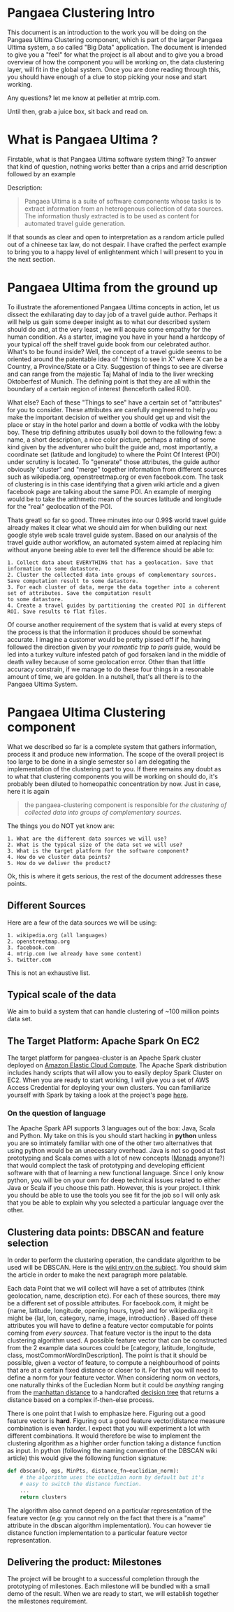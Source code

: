 Pangaea Clustering Intro
========================
This document is an introduction to the work you will be doing on the Pangaea Ultima Clustering component, which is 
part of the larger Pangaea Ultima system, a so called "Big Data" application. The document is intended to give you a 
"feel" for what the project is all about and to give you a broad overview of how the component you will be working on, 
the data clustering layer, will fit in the global system. Once you are done reading through this, you should
have enough of a clue to stop picking your nose and start working.

Any questions? let me know at pelletier at mtrip.com.

Until then, grab a juice box, sit back and read on.

# What is Pangaea Ultima ?
Firstable, what is that Pangaea Ultima software system thing? To answer that kind of question, nothing works better than a 
crips and arrid description followed by an example

Description: 
> Pangaea Ultima is a suite of software components whose tasks is to extract information from an 
> heterogenous collection of data sources. The information thusly extracted is to be used as content for automated 
> travel guide generation. 

If that sounds as clear and open to interpretation as a random article pulled out of a chineese tax law, do not 
despair. I have crafted the perfect example to bring you to a happy level of enlightenment which I will present to you
in the next section. 

# Pangaea Ultima from the ground up
To illustrate the aforementioned Pangaea Ultima concepts in action, let us dissect the exhilarating day to day job of a
travel guide 
author. Perhaps it will help us gain some deeper insight as to what our described system should do and, at the very least
, we will acquire some empathy for the human condition. As a starter, 
imagine you have in your hand a hardcopy of your typical off the 
shelf travel guide book from our celebrated author. What's to be found inside? Well, the concept of a travel guide 
seems to be oriented around the
patentable idea of "things to see in X" where X can be a Country, a Province/State or a City. Suggestion of things to 
see are diverse and can range from the majestic Taj Mahal of India to the liver wrecking Oktoberfest of 
Munich. The defining point is that they are all within the boundary of a certain region of 
interest (henceforth called ROI). 

What else? Each of these "Things to see" have a certain set of "attributes" for you to consider. These attributes are
carefully engineered to help you make the 
important decision of weither you should get up and visit the place or stay in the hotel parlor and down a bottle
of vodka with the lobby boy. These trip defining attributes usually boil down to the following few: a name, 
a short description, 
a nice color picture, perhaps a rating of some kind given by the adventurer who built the guide and, most importantly, 
a coordinate set (latitude and longitude) to where the Point Of Interest (POI) under scrutiny is located. To "generate" 
those attributes,
the guide author obviously "cluster" and "merge" together information from different sources such as wikipedia.org, 
openstreetmap.org or even facebook.com. The task of clustering is in this case identifying that a given wiki article
and a given facebook page are talking about the same POI. An example of merging would be to take the arithmetic
mean of the sources latitude and longitude for the "real" geolocation of the POI.

Thats great! so far so good. Three minutes into our 0.99$ world travel guide already makes it clear what we should aim 
for when building our next google style web scale travel guide system. Based on our analysis of the travel guide
author workflow, an automated system aimed at replacing him without anyone beeing able to ever tell the difference 
should be able to:

    1. Collect data about EVERYTHING that has a geolocation. Save that information to some datastore.
    2. Cluster the collected data into groups of complementary sources. Save computation result to some datastore.
    3. For each cluster of data, merge the data together into a coherent set of attributes. Save the computation result
    to some datastore.
    4. Create a travel guides by partitioning the created POI in different ROI. Save results to flat files.

Of course another requirement of the system that is valid at every steps of the process is that the information it 
produces should be somewhat accurate. I imagine a customer would be pretty pissed off if he, having followed the direction 
given by your *romantic trip to paris* guide, would be led into a turkey vulture infested patch of god forsaken land 
in the middle of death valley because of some geolocation error. Other than that little accuracy constrain, if we manage to do these 
four things in a resonable amount of time, we are golden. In a nutshell, that's all there is to the 
Pangaea Ultima System.

# Pangaea Ultima Clustering component
What we described so far is a complete system that gathers information, process it and produce new information.
The scope of the overall project is too large to be done in a single semester so I am delegating the implementation
of the clustering part to you. If there remains any doubt as to what that clustering components you will be working on 
should do, it's probably been diluted to homeopathic concentration by now. Just in case, here it is again

> the pangaea-clustering component is responsible for 
> *the clustering of collected data into groups of complementary sources*. 

The things you do NOT yet know are: 

    1. What are the different data sources we will use?
    2. What is the typical size of the data set we will use?
    3. What is the target platform for the software component?
    4. How do we cluster data points?
    5. How do we deliver the product?

Ok, this is where it gets serious, the rest of the document addresses these points.

## Different Sources
Here are a few of the data sources we will be using:

    1. wikipedia.org (all languages)
    2. openstreetmap.org
    3. facebook.com
    4. mtrip.com (we already have some content)
    5. twitter.com

This is not an exhaustive list.

## Typical scale of the data
We aim to build a system that can handle clustering of ~100 million points data set.

## The Target Platform: Apache Spark On EC2
The target platform for pangaea-cluster is an Apache Spark cluster deployed on [Amazon Elastic Cloud Compute](http://en.wikipedia.org/wiki/Amazon_Elastic_Compute_Cloud).
The Apache Spark distribution includes handy scripts that will allow you to easily deploy Spark Cluster on EC2.
When you are ready to start working, I will give you a set of AWS Access Credential for deploying your own clusters.
You can familiarize yourself with Spark by taking a look at the project's page [here](https://spark.apache.org/).

### On the question of language
The Apache Spark API supports 3 languages out of the box: Java, Scala and Python. My take on this is you should start 
hacking in **python** unless you are so intimately familiar with one of the other two alternatives that using python 
would be an unecessary overhead. Java is not so good at fast prototyping and Scala comes with a lot of new concepts 
([Monads](http://en.wikipedia.org/wiki/Monad_(functional_programming)) anyone?) that would complect the task of 
prototyping and developing efficient software with that of learning a new functional language. Since I only know
python, you will be on your own for deep technical issues related to either Java or Scala if you choose this path.
However, this is your project. I think you should be able to use the tools you see fit for the job so I will only ask
that you be able to explain why you selected a particular language over the other.

## Clustering data points: DBSCAN and feature selection
In order to perform the clustering operation, the candidate algorithm to be used will be DBSCAN. Here is the [wiki
entry on the subject](http://en.wikipedia.org/wiki/DBSCAN). You should skim the article in order to make the next 
paragraph more palatable.

Each data Point that we will collect will have a set of attributes (think geolocation, name, description etc). For 
each of these sources, there may be a different set of possible attributes. For facebook.com, it might be {name, 
latitude, longitude, opening hours, type} and for wikipedia.org it might be {lat, lon, category, name, image, introduction}
. Based off these attributes you will have to define a feature vector computable for points coming from 
*every sources*.  That feature vector is the input to the data clustering algorithm used. A possible feature vector 
that can be constructed from the 2 example data sources could be 
[category, latitude, longitude, class, mostCommonWordInDescription]. The point is that it should be possible, given a 
vector of feature, to compute a neighbourhood of points that are at a certain fixed distance or closer to it. 
For that you will need to define a norm for your feature vector. When considering norm on vectors, one naturally thinks
of the Eucledian Norm but it could be *anything* ranging from the 
[manhattan distance](http://en.wikipedia.org/wiki/Taxicab_geometry) to a handcrafted 
[decision tree](http://en.wikipedia.org/wiki/Decision_tree) that returns a distance based on a complex if-then-else 
process.

There is one point that I wish to emphasize here. Figuring out a good feature vector is **hard**. Figuring out a
good feature vector/distance measure combination is even harder. I expect that you will experiment a lot with 
different combinations. It would therefore be wise to implement the clustering algorithm as a highher order function
taking a distance function as input. In python (following the naming convention of the DBSCAN wiki article) this would 
give the following function signature:

```python
def dbscan(D, eps, MinPts, distance_fn=euclidian_norm):
    # the algorithm uses the euclidian norm by default but it's 
    # easy to switch the distance function.
    ...
    return clusters
```

The algorithm also cannot depend on a particular representation of the feature vector (e.g: you cannot rely on the
fact that there is a "name" attribute in the dbscan algorithm implementation). You can however tie distance function
implementation to a particular feature vector representation.

## Delivering the product: Milestones
The project will be brought to a successful completion through the prototyping of milestones. Each milestone will be 
bundled with a small demo of the result. When we are ready to start, we will establish together the milestones 
requirement.



